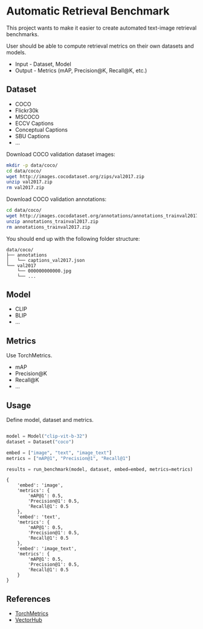 
# Automatic Retrieval Benchmark

This project wants to make it easier to create automated text-image retrieval benchmarks.

User should be able to compute retrieval metrics on their own datasets and models.

- Input - Dataset, Model
- Output - Metrics (mAP, Precision@K, Recall@K, etc.)

## Dataset

- COCO
- Flickr30k
- MSCOCO
- ECCV Captions
- Conceptual Captions
- SBU Captions
- ...

Download COCO validation dataset images:

```bash
mkdir -p data/coco/
cd data/coco/
wget http://images.cocodataset.org/zips/val2017.zip
unzip val2017.zip
rm val2017.zip
```

Download COCO validation annotations:

```bash
cd data/coco/
wget http://images.cocodataset.org/annotations/annotations_trainval2017.zip
unzip annotations_trainval2017.zip
rm annotations_trainval2017.zip
```

You should end up with the following folder structure:

```
data/coco/
├── annotations
│   └── captions_val2017.json
└── val2017
    └── 000000000000.jpg
    └── ...
```

## Model

- CLIP
- BLIP
- ...


## Metrics
Use TorchMetrics.

- mAP
- Precision@K
- Recall@K
- ...

## Usage

Define model, dataset and metrics.

```python

model = Model("clip-vit-b-32")
dataset = Dataset("coco")

embed = ["image", "text", "image_text"]
metrics = ["mAP@1", "Precision@1", "Recall@1"]

results = run_benchmark(model, dataset, embed=embed, metrics=metrics)

```

```
{
    'embed': 'image',
    'metrics': {
        'mAP@1': 0.5,
        'Precision@1': 0.5,
        'Recall@1': 0.5
    },
    'embed': 'text',
    'metrics': {
        'mAP@1': 0.5,
        'Precision@1': 0.5,
        'Recall@1': 0.5
    },
    'embed': 'image_text',
    'metrics': {
        'mAP@1': 0.5,
        'Precision@1': 0.5,
        'Recall@1': 0.5
    }
}
```


## References

- [TorchMetrics](https://torchmetrics.readthedocs.io/en/latest/)
- [VectorHub](https://github.com/superlinked/VectorHub/blob/main/research/vision-research/readme.md)
